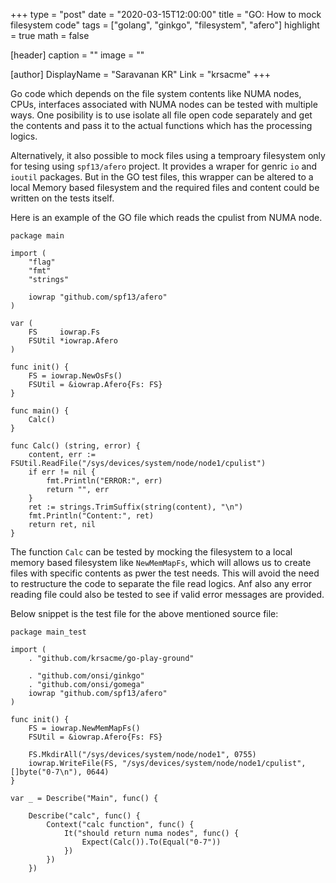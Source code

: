 +++
type = "post"
date = "2020-03-15T12:00:00"
title = "GO: How to mock filesystem code"
tags = ["golang", "ginkgo", "filesystem", "afero"]
highlight = true
math = false

[header]
  caption = ""
  image = ""

[author]
  DisplayName = "Saravanan KR"
  Link = "krsacme"
+++

Go code which depends on the file system contents like NUMA nodes, CPUs,
interfaces associated with NUMA nodes can be tested with multiple ways.
One posibility is to use isolate all file open code separately and get the
contents and pass it to the actual functions which has the processing logics.

Alternatively, it also possible to mock files using a temproary filesystem
only for tesing using ```spf13/afero``` project. It provides a wraper for
genric ```io``` and ```ioutil``` packages. But in the GO test files, this
wrapper can be altered to a local Memory based filesystem and the required
files and content could be written on the tests itself.

Here is an example of the GO file which reads the cpulist from NUMA node.

```
package main

import (
	"flag"
	"fmt"
	"strings"

	iowrap "github.com/spf13/afero"
)

var (
	FS     iowrap.Fs
	FSUtil *iowrap.Afero
)

func init() {
	FS = iowrap.NewOsFs()
	FSUtil = &iowrap.Afero{Fs: FS}
}

func main() {
	Calc()
}

func Calc() (string, error) {
	content, err := FSUtil.ReadFile("/sys/devices/system/node/node1/cpulist")
	if err != nil {
		fmt.Println("ERROR:", err)
		return "", err
	}
	ret := strings.TrimSuffix(string(content), "\n")
	fmt.Println("Content:", ret)
	return ret, nil
}
```


The function ```Calc``` can be tested by mocking the filesystem to a local
memory based filesystem like ```NewMemMapFs```, which will allows us to create
files with specific contents as pwer the test needs. This will avoid the need
to restructure the code to separate the file read logics. Anf also any error
reading file could also be tested to see if valid error messages are provided.

Below snippet is the test file for the above mentioned source file:

```
package main_test

import (
	. "github.com/krsacme/go-play-ground"

	. "github.com/onsi/ginkgo"
	. "github.com/onsi/gomega"
	iowrap "github.com/spf13/afero"
)

func init() {
	FS = iowrap.NewMemMapFs()
	FSUtil = &iowrap.Afero{Fs: FS}

	FS.MkdirAll("/sys/devices/system/node/node1", 0755)
	iowrap.WriteFile(FS, "/sys/devices/system/node/node1/cpulist", []byte("0-7\n"), 0644)
}

var _ = Describe("Main", func() {

	Describe("calc", func() {
		Context("calc function", func() {
			It("should return numa nodes", func() {
				Expect(Calc()).To(Equal("0-7"))
			})
		})
	})

```
